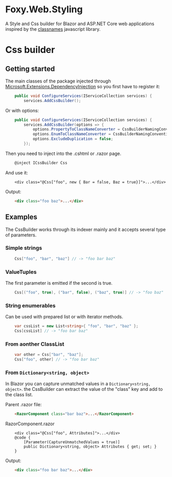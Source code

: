 # Foxy.Web.Styling
A Style and Css builder for Blazor and ASP.NET Core web applications inspired by the [classnames](https://github.com/JedWatson/classnames) javascript library.

# Css builder
## Getting started
The main classes of the package injected through [Microsoft.Extensions.DependencyInjection](https://www.nuget.org/packages/Microsoft.Extensions.DependencyInjection) so you first have to register it:

```csharp
    public void ConfigureServices(IServiceCollection services) {
        services.AddCssBuilder();
```

Or with options:
```csharp
    public void ConfigureServices(IServiceCollection services) {
        services.AddCssBuilder(options => {
            options.PropertyToClassNameConverter = CssBuilderNamingConventions.KebabCaseWithUnderscoreToHyphen;
            options.EnumToClassNameConverter = CssBuilderNamingConventions.KebabCaseWithUnderscoreToHyphen;
            options.ExcludeDuplication = false;
        });
```

Then you need to inject into the .cshtml or .razor page.
```csharp
    @inject ICssBuilder Css
```

And use it:
```
    <div class="@Css["foo", new { Bar = false, Baz = true}]">...</div>
```
Output:
```html
    <div class="foo baz">...</div>
```

## Examples
The CssBuilder works through its indexer mainly and it accepts several type of parameters.

### Simple strings
```csharp
    Css["foo", "bar", "baz"] // -> "foo bar baz"
```

### ValueTuples
The first parameter is emitted if the second is true.
```csharp
    Css[("foo", true), ("bar", false), ("baz", true)] // -> "foo baz"
```

### String enumerables
Can be used with prepared list or with iterator methods.
```csharp
    var cssList = new List<string>{ "foo", "bar", "baz" };
    Css[cssList] // -> "foo bar baz"
```

### From aonther ClassList
```csharp
    var other = Css["bar", "baz"];
    Css["foo", other] // -> "foo bar baz"
```

### From ```Dictionary<string, object>```
In Blazor you can capture unmatched values in a ```Dictionary<string, object>```. the CssBuilder can extract the value of the "class" key and add to the class list.

Parent .razor file:
```html
    <RazorComponent class="bar baz">...</RazorComponent>
```

RazorComponent.razor
```
    <div class="@Css["foo", Attributes]">...</div>
    @code {        
        [Parameter(CaptureUnmatchedValues = true)]
        public Dictionary<string, object> Attributes { get; set; }
    }
```

Output:
```html
    <div class="foo bar baz">...</div>
```
